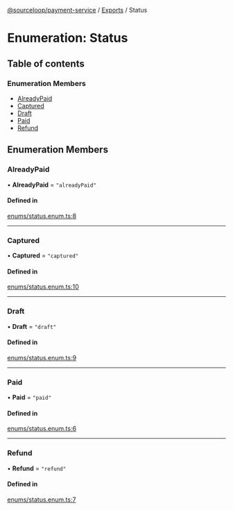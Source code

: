 [@sourceloop/payment-service](../README.md) / [Exports](../modules.md) / Status

# Enumeration: Status

## Table of contents

### Enumeration Members

- [AlreadyPaid](Status.md#alreadypaid)
- [Captured](Status.md#captured)
- [Draft](Status.md#draft)
- [Paid](Status.md#paid)
- [Refund](Status.md#refund)

## Enumeration Members

### AlreadyPaid

• **AlreadyPaid** = ``"alreadyPaid"``

#### Defined in

[enums/status.enum.ts:8](https://github.com/sourcefuse/loopback4-microservice-catalog/blob/b93c60ac7/services/payment-service/src/enums/status.enum.ts#L8)

___

### Captured

• **Captured** = ``"captured"``

#### Defined in

[enums/status.enum.ts:10](https://github.com/sourcefuse/loopback4-microservice-catalog/blob/b93c60ac7/services/payment-service/src/enums/status.enum.ts#L10)

___

### Draft

• **Draft** = ``"draft"``

#### Defined in

[enums/status.enum.ts:9](https://github.com/sourcefuse/loopback4-microservice-catalog/blob/b93c60ac7/services/payment-service/src/enums/status.enum.ts#L9)

___

### Paid

• **Paid** = ``"paid"``

#### Defined in

[enums/status.enum.ts:6](https://github.com/sourcefuse/loopback4-microservice-catalog/blob/b93c60ac7/services/payment-service/src/enums/status.enum.ts#L6)

___

### Refund

• **Refund** = ``"refund"``

#### Defined in

[enums/status.enum.ts:7](https://github.com/sourcefuse/loopback4-microservice-catalog/blob/b93c60ac7/services/payment-service/src/enums/status.enum.ts#L7)
